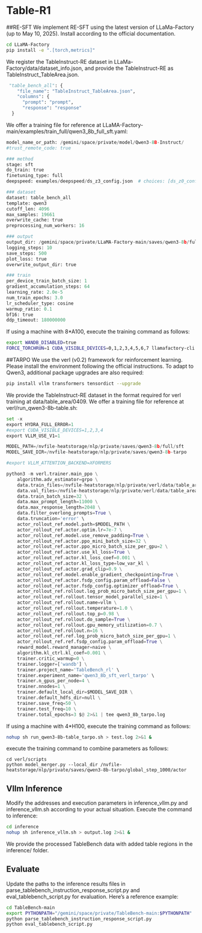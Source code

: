 # Table-R1

##RE-SFT
We implement RE-SFT using the latest version of LLaMa-Factory (up to May 10, 2025).
Install according to the official documentation.
```bash
cd LLaMA-Factory
pip install -e ".[torch,metrics]"
```
We register the TableInstruct-RE dataset in LLaMa-Factory/data/dataset_info.json, and provide the TableInstruct-RE as TableInstruct_TableArea.json.
```python
 "table_bench_all": {
    "file_name": "TableInstruct_TableArea.json",
    "columns": {
      "prompt": "prompt",
      "response": "response"
  }
```
We offer a training file for reference at LLaMA-Factory-main/examples/train_full/qwen3_8b_full_sft.yaml:
```python
model_name_or_path: /gemini/space/private/model/Qwen3-8B-Instruct/
#trust_remote_code: true

### method
stage: sft
do_train: true
finetuning_type: full
deepspeed: examples/deepspeed/ds_z3_config.json  # choices: [ds_z0_config.json, ds_z2_config.json, ds_z3_config.json]

### dataset
dataset: table_bench_all  
template: qwen3  
cutoff_len: 4096
max_samples: 19661 
overwrite_cache: true
preprocessing_num_workers: 16

### output
output_dir: /gemini/space/private/LLaMA-Factory-main/saves/qwen3-8b/full/sft 
logging_steps: 10
save_steps: 500
plot_loss: true
overwrite_output_dir: true

### train
per_device_train_batch_size: 1
gradient_accumulation_steps: 64
learning_rate: 2.0e-5
num_train_epochs: 3.0
lr_scheduler_type: cosine
warmup_ratio: 0.1
bf16: true
ddp_timeout: 180000000
```
If using a machine with 8*A100, execute the training command as follows:
```bash
export WANDB_DISABLED=true
FORCE_TORCHRUN=1 CUDA_VISIBLE_DEVICES=0,1,2,3,4,5,6,7 llamafactory-cli train examples/train_full/qwen3_8b_full_sft_origin.yaml
```

##TARPO
We use the verl (v0.2) framework for reinforcement learning. Please install the environment following the official instructions.
To adapt to Qwen3, additional package upgrades are also required:
```bash
pip install vllm transformers tensordict --upgrade
```
We provide the TableInstruct-RE dataset in the format required for verl training at data/table_area/0409.
We offer a training file for reference at verl/run_qwen3-8b-table.sh:
```python
set -x
export HYDRA_FULL_ERROR=1
#export CUDA_VISIBLE_DEVICES=1,2,3,4
export VLLM_USE_V1=1

MODEL_PATH=/nvfile-heatstorage/nlp/private/saves/qwen3-8b/full/sft
MODEL_SAVE_DIR=/nvfile-heatstorage/nlp/private/saves/qwen3-8b-tarpo

#export VLLM_ATTENTION_BACKEND=XFORMERS

python3 -m verl.trainer.main_ppo \
    algorithm.adv_estimator=grpo \
    data.train_files=/nvfile-heatstorage/nlp/private/verl/data/table_area/0409/train.parquet \
    data.val_files=/nvfile-heatstorage/nlp/private/verl/data/table_area/0409/test.parquet \
    data.train_batch_size=32 \
    data.max_prompt_length=11000 \
    data.max_response_length=2048 \
    data.filter_overlong_prompts=True \
    data.truncation='error' \
    actor_rollout_ref.model.path=$MODEL_PATH \
    actor_rollout_ref.actor.optim.lr=7e-7 \
    actor_rollout_ref.model.use_remove_padding=True \
    actor_rollout_ref.actor.ppo_mini_batch_size=32 \
    actor_rollout_ref.actor.ppo_micro_batch_size_per_gpu=2 \
    actor_rollout_ref.actor.use_kl_loss=True \
    actor_rollout_ref.actor.kl_loss_coef=0.001 \
    actor_rollout_ref.actor.kl_loss_type=low_var_kl \
    actor_rollout_ref.actor.grad_clip=0.9 \
    actor_rollout_ref.model.enable_gradient_checkpointing=True \
    actor_rollout_ref.actor.fsdp_config.param_offload=False \
    actor_rollout_ref.actor.fsdp_config.optimizer_offload=True \
    actor_rollout_ref.rollout.log_prob_micro_batch_size_per_gpu=1 \
    actor_rollout_ref.rollout.tensor_model_parallel_size=1 \
    actor_rollout_ref.rollout.name=vllm \
    actor_rollout_ref.rollout.temperature=1.0 \
    actor_rollout_ref.rollout.top_p=0.98 \
    actor_rollout_ref.rollout.do_sample=True \
    actor_rollout_ref.rollout.gpu_memory_utilization=0.7 \
    actor_rollout_ref.rollout.n=16 \
    actor_rollout_ref.ref.log_prob_micro_batch_size_per_gpu=1 \
    actor_rollout_ref.ref.fsdp_config.param_offload=True \
    reward_model.reward_manager=naive \
    algorithm.kl_ctrl.kl_coef=0.001 \
    trainer.critic_warmup=0 \
    trainer.logger=['wandb'] \
    trainer.project_name='TableBench_rl' \
    trainer.experiment_name='qwen3_8b_sft_verl_tarpo' \
    trainer.n_gpus_per_node=4 \
    trainer.nnodes=1 \
    trainer.default_local_dir=$MODEL_SAVE_DIR \
    trainer.default_hdfs_dir=null \
    trainer.save_freq=50 \
    trainer.test_freq=10 \
    trainer.total_epochs=3 $@ 2>&1 | tee qwen3_8b_tarpo.log
```
If using a machine with 4*H100, execute the training command as follows:
```bash
nohup sh run_qwen3-8b-table_tarpo.sh > test.log 2>&1 &
```
execute the training command to combine parameters as follows:
```
cd verl/scripts
python model_merger.py --local_dir /nvfile-heatstorage/nlp/private/saves/qwen3-8b-tarpo/global_step_1000/actor
```

## Vllm Inference
Modify the addresses and execution parameters in inference_vllm.py and inference_vllm.sh according to your actual situation. Execute the command to inference:
```bash
cd inference
nohup sh inference_vllm.sh > output.log 2>&1 &
```
We provide the processed TableBench data with added table regions in the inference/ folder.

## Evaluate
Update the paths to the inference results files in parse_tablebench_instruction_response_script.py and eval_tablebench_script.py for evaluation. Here’s a reference example:
```bash
cd TableBench-main
export PYTHONPATH="/gemini/space/private/TableBench-main:$PYTHONPATH"
python parse_tablebench_instruction_response_script.py
python eval_tablebench_script.py
```